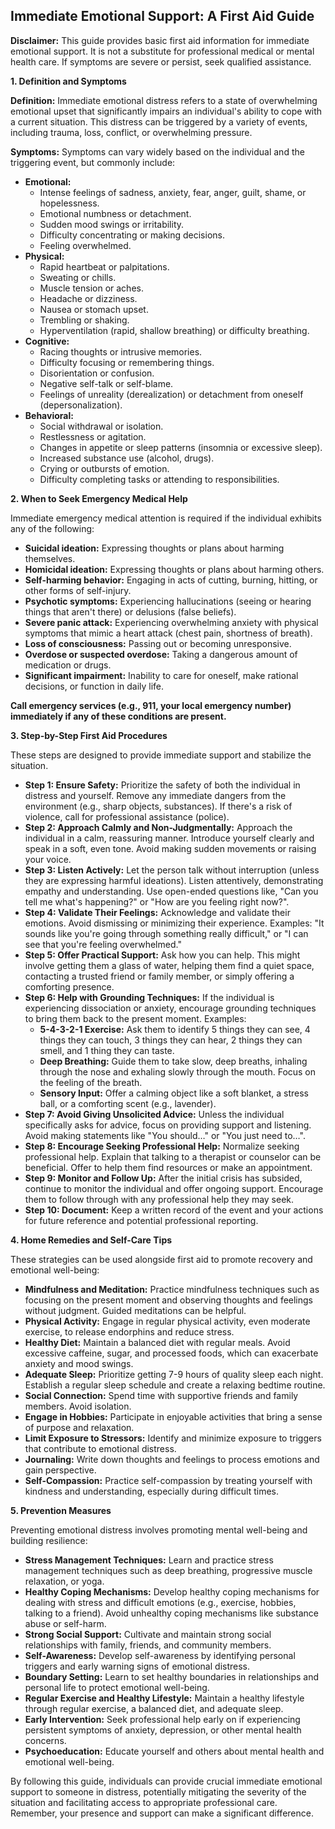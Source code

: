 ## Immediate Emotional Support: A First Aid Guide

**Disclaimer:** This guide provides basic first aid information for immediate emotional support. It is not a substitute for professional medical or mental health care. If symptoms are severe or persist, seek qualified assistance.

**1. Definition and Symptoms**

**Definition:** Immediate emotional distress refers to a state of overwhelming emotional upset that significantly impairs an individual's ability to cope with a current situation. This distress can be triggered by a variety of events, including trauma, loss, conflict, or overwhelming pressure.

**Symptoms:** Symptoms can vary widely based on the individual and the triggering event, but commonly include:

*   **Emotional:**
    *   Intense feelings of sadness, anxiety, fear, anger, guilt, shame, or hopelessness.
    *   Emotional numbness or detachment.
    *   Sudden mood swings or irritability.
    *   Difficulty concentrating or making decisions.
    *   Feeling overwhelmed.
*   **Physical:**
    *   Rapid heartbeat or palpitations.
    *   Sweating or chills.
    *   Muscle tension or aches.
    *   Headache or dizziness.
    *   Nausea or stomach upset.
    *   Trembling or shaking.
    *   Hyperventilation (rapid, shallow breathing) or difficulty breathing.
*   **Cognitive:**
    *   Racing thoughts or intrusive memories.
    *   Difficulty focusing or remembering things.
    *   Disorientation or confusion.
    *   Negative self-talk or self-blame.
    *   Feelings of unreality (derealization) or detachment from oneself (depersonalization).
*   **Behavioral:**
    *   Social withdrawal or isolation.
    *   Restlessness or agitation.
    *   Changes in appetite or sleep patterns (insomnia or excessive sleep).
    *   Increased substance use (alcohol, drugs).
    *   Crying or outbursts of emotion.
    *   Difficulty completing tasks or attending to responsibilities.

**2. When to Seek Emergency Medical Help**

Immediate emergency medical attention is required if the individual exhibits any of the following:

*   **Suicidal ideation:** Expressing thoughts or plans about harming themselves.
*   **Homicidal ideation:** Expressing thoughts or plans about harming others.
*   **Self-harming behavior:** Engaging in acts of cutting, burning, hitting, or other forms of self-injury.
*   **Psychotic symptoms:** Experiencing hallucinations (seeing or hearing things that aren't there) or delusions (false beliefs).
*   **Severe panic attack:** Experiencing overwhelming anxiety with physical symptoms that mimic a heart attack (chest pain, shortness of breath).
*   **Loss of consciousness:** Passing out or becoming unresponsive.
*   **Overdose or suspected overdose:** Taking a dangerous amount of medication or drugs.
*   **Significant impairment:** Inability to care for oneself, make rational decisions, or function in daily life.

**Call emergency services (e.g., 911, your local emergency number) immediately if any of these conditions are present.**

**3. Step-by-Step First Aid Procedures**

These steps are designed to provide immediate support and stabilize the situation.

*   **Step 1: Ensure Safety:**  Prioritize the safety of both the individual in distress and yourself. Remove any immediate dangers from the environment (e.g., sharp objects, substances). If there's a risk of violence, call for professional assistance (police).
*   **Step 2: Approach Calmly and Non-Judgmentally:** Approach the individual in a calm, reassuring manner. Introduce yourself clearly and speak in a soft, even tone. Avoid making sudden movements or raising your voice.
*   **Step 3: Listen Actively:** Let the person talk without interruption (unless they are expressing harmful ideations). Listen attentively, demonstrating empathy and understanding.  Use open-ended questions like, "Can you tell me what's happening?" or "How are you feeling right now?".
*   **Step 4: Validate Their Feelings:** Acknowledge and validate their emotions. Avoid dismissing or minimizing their experience. Examples: "It sounds like you're going through something really difficult," or "I can see that you're feeling overwhelmed."
*   **Step 5: Offer Practical Support:** Ask how you can help. This might involve getting them a glass of water, helping them find a quiet space, contacting a trusted friend or family member, or simply offering a comforting presence.
*   **Step 6: Help with Grounding Techniques:** If the individual is experiencing dissociation or anxiety, encourage grounding techniques to bring them back to the present moment. Examples:
    *   **5-4-3-2-1 Exercise:**  Ask them to identify 5 things they can see, 4 things they can touch, 3 things they can hear, 2 things they can smell, and 1 thing they can taste.
    *   **Deep Breathing:** Guide them to take slow, deep breaths, inhaling through the nose and exhaling slowly through the mouth.  Focus on the feeling of the breath.
    *   **Sensory Input:** Offer a calming object like a soft blanket, a stress ball, or a comforting scent (e.g., lavender).
*   **Step 7: Avoid Giving Unsolicited Advice:** Unless the individual specifically asks for advice, focus on providing support and listening. Avoid making statements like "You should…" or "You just need to…".
*   **Step 8: Encourage Seeking Professional Help:**  Normalize seeking professional help. Explain that talking to a therapist or counselor can be beneficial.  Offer to help them find resources or make an appointment.
*   **Step 9: Monitor and Follow Up:**  After the initial crisis has subsided, continue to monitor the individual and offer ongoing support. Encourage them to follow through with any professional help they may seek.
*   **Step 10: Document:** Keep a written record of the event and your actions for future reference and potential professional reporting.

**4. Home Remedies and Self-Care Tips**

These strategies can be used alongside first aid to promote recovery and emotional well-being:

*   **Mindfulness and Meditation:** Practice mindfulness techniques such as focusing on the present moment and observing thoughts and feelings without judgment.  Guided meditations can be helpful.
*   **Physical Activity:** Engage in regular physical activity, even moderate exercise, to release endorphins and reduce stress.
*   **Healthy Diet:**  Maintain a balanced diet with regular meals.  Avoid excessive caffeine, sugar, and processed foods, which can exacerbate anxiety and mood swings.
*   **Adequate Sleep:**  Prioritize getting 7-9 hours of quality sleep each night.  Establish a regular sleep schedule and create a relaxing bedtime routine.
*   **Social Connection:**  Spend time with supportive friends and family members.  Avoid isolation.
*   **Engage in Hobbies:**  Participate in enjoyable activities that bring a sense of purpose and relaxation.
*   **Limit Exposure to Stressors:**  Identify and minimize exposure to triggers that contribute to emotional distress.
*   **Journaling:**  Write down thoughts and feelings to process emotions and gain perspective.
*   **Self-Compassion:**  Practice self-compassion by treating yourself with kindness and understanding, especially during difficult times.

**5. Prevention Measures**

Preventing emotional distress involves promoting mental well-being and building resilience:

*   **Stress Management Techniques:**  Learn and practice stress management techniques such as deep breathing, progressive muscle relaxation, or yoga.
*   **Healthy Coping Mechanisms:**  Develop healthy coping mechanisms for dealing with stress and difficult emotions (e.g., exercise, hobbies, talking to a friend). Avoid unhealthy coping mechanisms like substance abuse or self-harm.
*   **Strong Social Support:**  Cultivate and maintain strong social relationships with family, friends, and community members.
*   **Self-Awareness:**  Develop self-awareness by identifying personal triggers and early warning signs of emotional distress.
*   **Boundary Setting:**  Learn to set healthy boundaries in relationships and personal life to protect emotional well-being.
*   **Regular Exercise and Healthy Lifestyle:**  Maintain a healthy lifestyle through regular exercise, a balanced diet, and adequate sleep.
*   **Early Intervention:**  Seek professional help early on if experiencing persistent symptoms of anxiety, depression, or other mental health concerns.
*   **Psychoeducation:**  Educate yourself and others about mental health and emotional well-being.

By following this guide, individuals can provide crucial immediate emotional support to someone in distress, potentially mitigating the severity of the situation and facilitating access to appropriate professional care. Remember, your presence and support can make a significant difference.
